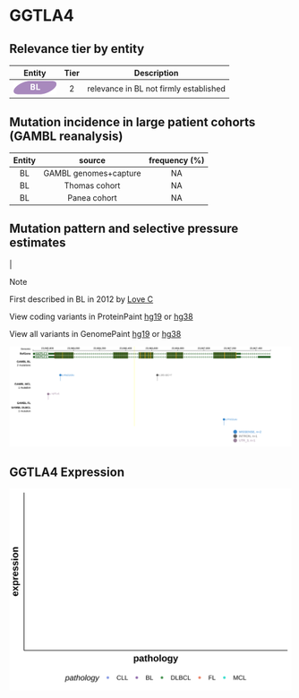 # GGTLA4

## Relevance tier by entity

|Entity|Tier|Description                           |
|:------:|:----:|--------------------------------------|
|![BL](images/icons/BL_tier2.png)    |2   |relevance in BL not firmly established|

## Mutation incidence in large patient cohorts (GAMBL reanalysis)

|Entity|source               |frequency (%)|
|:------:|:---------------------:|:-------------:|
|BL    |GAMBL genomes+capture|NA           |
|BL    |Thomas cohort        |NA           |
|BL    |Panea cohort         |NA           |

## Mutation pattern and selective pressure estimates

|


> [!NOTE]
> First described in BL in 2012 by [Love C](https://pubmed.ncbi.nlm.nih.gov/23143597)


View coding variants in ProteinPaint [hg19](https://morinlab.github.io/LLMPP/GAMBL/GGTLA4_protein.html)  or [hg38](https://morinlab.github.io/LLMPP/GAMBL/GGTLA4_protein_hg38.html)

View all variants in GenomePaint [hg19](https://morinlab.github.io/LLMPP/GAMBL/GGTLA4.html)  or [hg38](https://morinlab.github.io/LLMPP/GAMBL/GGTLA4_hg38.html)

![image](images/proteinpaint/GGTLA4.svg)
## GGTLA4 Expression
![image](images/gene_expression/GGTLA4_by_pathology.svg)
<!-- ORIGIN: loveGeneticLandscapeMutations2012 -->
<!-- BL: loveGeneticLandscapeMutations2012 -->
